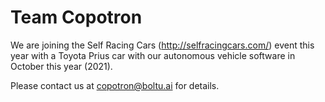 # Team Copotron

We are joining the Self Racing Cars (http://selfracingcars.com/) event this year with a Toyota Prius car 
with our autonomous vehicle software in October this year (2021).



Please contact us at copotron@boltu.ai for details.

